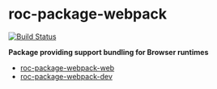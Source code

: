 # roc-package-webpack
[![Build Status](https://travis-ci.org/rocjs/roc-package-webpack-web.svg?branch=master)](https://travis-ci.org/rocjs/roc-package-webpack-web)

__Package providing support bundling for Browser runtimes__  
- [roc-package-webpack-web](/packages/roc-package-webpack-web)
- [roc-package-webpack-dev](/packages/roc-package-webpack-web-dev)
